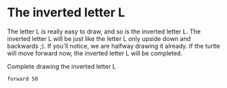 # The inverted letter L

The letter L is really easy to draw, and so is the inverted letter L. The inverted letter L will be just like the letter L  only upside down and backwards ;). If you'll notice, we are halfway drawing it already. If the turtle will move forward now, the inverted letter L will be completed.

Complete drawing the inverted letter L

```result
forward 50
```